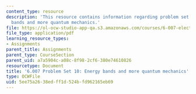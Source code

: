 ```yaml
---
content_type: resource
description: 'This resource contains information regarding problem set 10: energy
  bands and more quantum mechanics.'
file: https://ol-ocw-studio-app-qa.s3.amazonaws.com/courses/6-007-electromagnetic-energy-from-motors-to-lasers-spring-2011/5ee75a2638edff1d524bfd962165eb69_MIT6_007S11_PS10.pdf
file_type: application/pdf
learning_resource_types:
- Assignments
parent_title: Assignments
parent_type: CourseSection
parent_uid: a7a5904c-a08c-8f98-2cf6-380e74610826
resourcetype: Document
title: '6.007 Problem Set 10: Energy bands and more quantum mechanics'
type: OCWFile
uid: 5ee75a26-38ed-ff1d-524b-fd962165eb69
---
```

